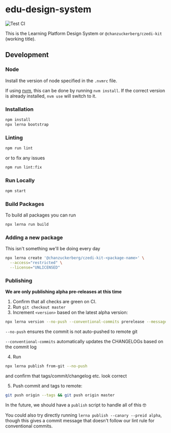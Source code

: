 # edu-design-system

![Test CI](https://github.com/chanzuckerberg/edu-design-system/workflows/Test%20CI/badge.svg)

This is the Learning Platform Design System or `@chanzuckerberg/czedi-kit` (working title).

## Development

### Node

Install the version of node specified in the `.nvmrc` file.

If using [nvm](https://github.com/nvm-sh/nvm), this can be done by running `nvm install`. If the correct version is already installed, `nvm use` will switch to it.

### Installation

```bash
npm install
npx lerna bootstrap
```

### Linting

```bash
npm run lint
```

or to fix any issues

```bash
npm run lint:fix
```

### Run Locally

```bash
npm start
```

### Build Packages

To build all packages you can run

```bash
npx lerna run build
```

### Adding a new package

This isn't something we'll be doing every day

```bash
npx lerna create '@chanzuckerberg/czedi-kit-<package-name>' \
  --access="restricted" \
  --license="UNLICENSED"
```

### Publishing

**We are only publishing alpha pre-releases at this time**

1. Confirm that all checks are green on CI.
2. Run `git checkout master`
3. Increment `<version>` based on the latest alpha version:

```bash
npx lerna version --no-push --conventional-commits prerelease --message "chore(release): publish v0.0.1-alpha.<version>"
```

`--no-push` ensures the commit is not auto-pushed to remote git

`--conventional-commits` automatically updates the CHANGELOGs based on the commit log

4. Run

```bash
npx lerna publish from-git --no-push
```

and confirm that tags/commit/changelog etc. look correct

5. Push commit and tags to remote:

```bash
git push origin --tags && git push origin master
```

In the future, we should have a `publish` script to handle all of this 🤓

You could also try directly running `lerna publish --canary --preid alpha`, though this gives a commit message that doesn't follow our lint rule for conventional commits.
